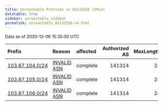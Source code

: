 ```yaml
---
title: Unreachable Prefixes in AS132556 (IPv4)
datatable: true
sidebar: unreachable_sidebar
permalink: unreachable_AS132556-v4.html
---
```


Data as of 2020-12-06 15:35:00 UTC


<div class="datatable-begin"></div>

| Prefix                                                   | Reason                                                                                                  | affected   |   Authorized AS |   MaxLength | Anchor                                       |   unreachable /24s |
|:---------------------------------------------------------|:--------------------------------------------------------------------------------------------------------|:-----------|----------------:|------------:|:---------------------------------------------|-------------------:|
| [103.87.104.0/24](https://stat.ripe.net/103.87.104.0/24) | [INVALID ASN](https://rpki-validator.ripe.net/announcement-preview?asn=AS132556&prefix=103.87.104.0/24) | complete   |          141314 |          24 | [APNIC](unreachable_APNIC_RPKI_Root-v4.html) |                  1 |
| [103.87.105.0/24](https://stat.ripe.net/103.87.105.0/24) | [INVALID ASN](https://rpki-validator.ripe.net/announcement-preview?asn=AS132556&prefix=103.87.105.0/24) | complete   |          141314 |          24 | [APNIC](unreachable_APNIC_RPKI_Root-v4.html) |                  1 |
| [103.87.106.0/24](https://stat.ripe.net/103.87.106.0/24) | [INVALID ASN](https://rpki-validator.ripe.net/announcement-preview?asn=AS132556&prefix=103.87.106.0/24) | complete   |          141314 |          24 | [APNIC](unreachable_APNIC_RPKI_Root-v4.html) |                  1 |

<div class="datatable-end"></div>